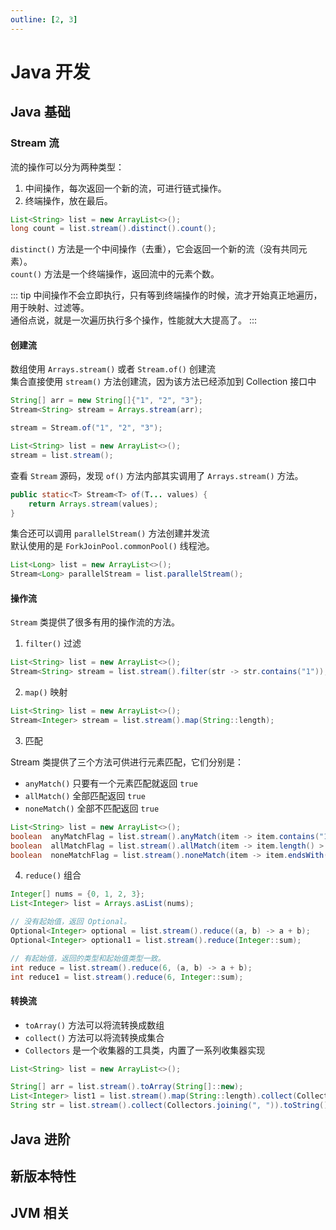 ```yaml
---
outline: [2, 3]
---
```


# Java 开发

## Java 基础

### Stream 流

流的操作可以分为两种类型：

1. 中间操作，每次返回一个新的流，可进行链式操作。
2. 终端操作，放在最后。

```java
List<String> list = new ArrayList<>();
long count = list.stream().distinct().count();
```

`distinct()` 方法是一个中间操作（去重），它会返回一个新的流（没有共同元素）。  
`count()` 方法是一个终端操作，返回流中的元素个数。

::: tip
中间操作不会立即执行，只有等到终端操作的时候，流才开始真正地遍历，用于映射、过滤等。  
通俗点说，就是一次遍历执行多个操作，性能就大大提高了。
:::

#### 创建流

数组使用 `Arrays.stream()` 或者 `Stream.of()` 创建流  
集合直接使用 `stream()` 方法创建流，因为该方法已经添加到 Collection 接口中

```java
String[] arr = new String[]{"1", "2", "3"};
Stream<String> stream = Arrays.stream(arr);

stream = Stream.of("1", "2", "3");

List<String> list = new ArrayList<>();
stream = list.stream();
```

查看 `Stream` 源码，发现 `of()` 方法内部其实调用了 `Arrays.stream()` 方法。

```java
public static<T> Stream<T> of(T... values) {
    return Arrays.stream(values);
}
```

集合还可以调用 `parallelStream()` 方法创建并发流  
默认使用的是 `ForkJoinPool.commonPool()` 线程池。

```java
List<Long> list = new ArrayList<>();
Stream<Long> parallelStream = list.parallelStream();
```

#### 操作流

`Stream` 类提供了很多有用的操作流的方法。

1. `filter()` 过滤

```java
List<String> list = new ArrayList<>();
Stream<String> stream = list.stream().filter(str -> str.contains("1"));
```

2. `map()` 映射

```java
List<String> list = new ArrayList<>();
Stream<Integer> stream = list.stream().map(String::length);
```

3.  匹配

Stream 类提供了三个方法可供进行元素匹配，它们分别是：

- `anyMatch()` 只要有一个元素匹配就返回 `true`
- `allMatch()` 全部匹配返回 `true`
- `noneMatch()` 全部不匹配返回 `true`

```java
List<String> list = new ArrayList<>();
boolean  anyMatchFlag = list.stream().anyMatch(item -> item.contains("1"));
boolean  allMatchFlag = list.stream().allMatch(item -> item.length() > 1);
boolean  noneMatchFlag = list.stream().noneMatch(item -> item.endsWith("1"));
```

4. `reduce()` 组合

```java
Integer[] nums = {0, 1, 2, 3};
List<Integer> list = Arrays.asList(nums);

// 没有起始值，返回 Optional。
Optional<Integer> optional = list.stream().reduce((a, b) -> a + b);
Optional<Integer> optional1 = list.stream().reduce(Integer::sum);

// 有起始值，返回的类型和起始值类型一致。
int reduce = list.stream().reduce(6, (a, b) -> a + b);
int reduce1 = list.stream().reduce(6, Integer::sum);
```

#### 转换流

- `toArray()` 方法可以将流转换成数组
- `collect()` 方法可以将流转换成集合
- `Collectors` 是一个收集器的工具类，内置了一系列收集器实现

```java
List<String> list = new ArrayList<>();

String[] arr = list.stream().toArray(String[]::new);
List<Integer> list1 = list.stream().map(String::length).collect(Collectors.toList());
String str = list.stream().collect(Collectors.joining(", ")).toString();
```

## Java 进阶

## 新版本特性

## JVM 相关
